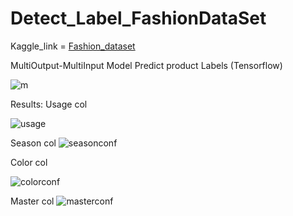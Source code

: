 # Detect_Label_FashionDataSet
Kaggle_link = [Fashion_dataset](https://www.kaggle.com/datasets/paramaggarwal/fashion-product-images-dataset)

MultiOutput-MultiInput Model Predict product Labels (Tensorflow)


![m](https://github.com/soroush44d/Detect_Label_FashionDataSet/assets/95965461/e66f70e5-5da4-481a-9d40-d1ca2d2efe2f)

Results: 
Usage col 

![usage](https://github.com/user-attachments/assets/70a15203-d18f-4a87-ae72-8f4e841826c4)

Season col 
![seasonconf](https://github.com/user-attachments/assets/8b892c0f-422f-4c19-8f85-e6c144b2d842)

Color col 

![colorconf](https://github.com/user-attachments/assets/884ce875-5a57-4ef9-8a1a-1088f932ee3b)

Master col 
![masterconf](https://github.com/user-attachments/assets/230cee8b-f9d3-4296-a003-af23b4cf8b21)

